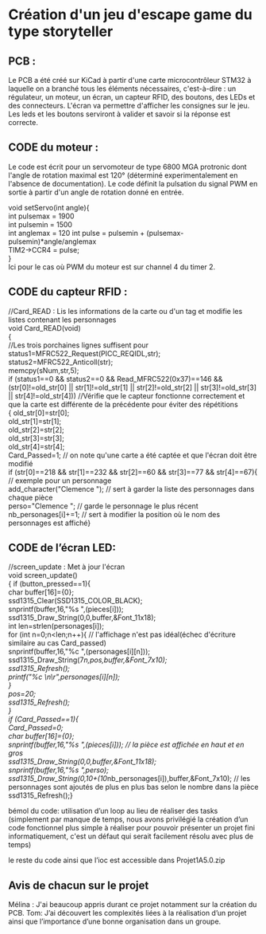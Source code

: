 # Création d'un jeu d'escape game du type storyteller


## PCB : 
Le PCB a été créé sur KiCad à partir d'une carte microcontrôleur STM32 à laquelle on a branché tous les éléments nécessaires, c'est-à-dire : un régulateur, un moteur, un écran, un capteur RFID, des boutons, des LEDs et des connecteurs.
L'écran va permettre d'afficher les consignes sur le jeu. Les leds et les boutons serviront à valider et savoir si la réponse est correcte.


## CODE du moteur :
Le code est écrit pour un servomoteur de type 6800 MGA protronic dont l'angle de rotation maximal est 120° (déterminé experimentalement en l'absence de documentation). Le code définit la pulsation du signal PWM en sortie à partir d'un angle de rotation donné en entrée.

void setServo(int angle){   
  int pulsemax = 1900   
  int pulsemin = 1500     
  int anglemax = 120 
  int pulse = pulsemin + (pulsemax-pulsemin)*angle/anglemax    
  TIM2->CCR4 = pulse;   
}   
Ici pour le cas où PWM du moteur est sur channel 4 du timer 2.

## CODE du capteur RFID : 
//Card_READ : Lis les informations de la carte ou d'un tag et modifie les listes contenant les personnages  
void Card_READ(void)  
{   
	//Les trois porchaines lignes suffisent pour   
	status1=MFRC522_Request(PICC_REQIDL,str);   
	status2=MFRC522_Anticoll(str);    
	memcpy(sNum,str,5);    
	if (status1==0 && status2==0 && Read_MFRC522(0x37)==146  && (str[0]!=old_str[0] ||  str[1]!=old_str[1] || str[2]!=old_str[2] || str[3]!=old_str[3] || str[4]!=old_str[4]))   //Vérifie que le capteur fonctionne correctement et que la carte est différente de la précédente pour éviter des répétitions    
	{	old_str[0]=str[0];    
		old_str[1]=str[1];   
		old_str[2]=str[2];   
		old_str[3]=str[3];   
		old_str[4]=str[4];   
		Card_Passed=1;   // on note qu'une carte a été captée et que l'écran doit être modifié   
if (str[0]==218 && str[1]==232 && str[2]==60 && str[3]==77 && str[4]==67){   // exemple pour un personnage    
add_character("Clemence ");  // sert à garder la liste des personnages dans chaque pièce   
			perso="Clemence ";  // garde le personnage le plus récent    
			nb_personages[i]+=1;  // sert à modifier la position où le nom des personnages est affiché}    

## CODE de l’écran LED:   
//screen_update : Met à jour l'écran   
void screen_update()   
{	if (button_pressed==1){   
		char buffer[16]={0};   
		ssd1315_Clear(SSD1315_COLOR_BLACK);   
		snprintf(buffer,16,"%s ",(pieces[i]));   
		ssd1315_Draw_String(0,0,buffer,&Font_11x18);   
		int len=strlen(personages[i]);   
		for (int n=0;n<len;n++){   // l'affichage n'est pas idéal(échec d'écriture similaire au cas Card_passed)    
			snprintf(buffer,16,"%c ",(personages[i][n]));     
			ssd1315_Draw_String(7*n,pos,buffer,&Font_7x10);    
			ssd1315_Refresh();    
			printf("%c \n\r",personages[i][n]);   
			}    
		pos=20;    
		ssd1315_Refresh();    
	}    
	if (Card_Passed==1){     
		Card_Passed=0;    
		char buffer[16]={0};    
		snprintf(buffer,16,"%s ",(pieces[i]));  // la pièce est affichée en haut et en gros    
		ssd1315_Draw_String(0,0,buffer,&Font_11x18);    
		snprintf(buffer,16,"%s ",perso);    
		ssd1315_Draw_String(0,10+(10*nb_personages[i]),buffer,&Font_7x10);  // les personnages sont ajoutés de plus en plus bas selon le nombre dans la pièce     
		ssd1315_Refresh();}    


bémol du code:  utilisation d’un loop au lieu de réaliser des tasks (simplement par manque de temps, nous avons privilégié la création d’un code fonctionnel plus simple à réaliser pour pouvoir présenter un projet fini informatiquement, c'est un défaut qui serait facilement résolu avec plus de temps)   
  
le reste du code ainsi que l’ioc est accessible dans Projet1A5.0.zip  






## Avis de chacun sur le projet 

Mélina : J'ai beaucoup appris durant ce projet notamment sur la création du PCB. 
Tom: J’ai découvert les complexités liées à la réalisation d’un projet ainsi que l’importance d’une bonne organisation dans un groupe.
